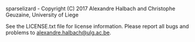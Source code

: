 sparselizard - Copyright (C) 2017 Alexandre Halbach and Christophe Geuzaine, University of Liege

See the LICENSE.txt file for license information. Please report all
bugs and problems to alexandre.halbach@ulg.ac.be.
 
